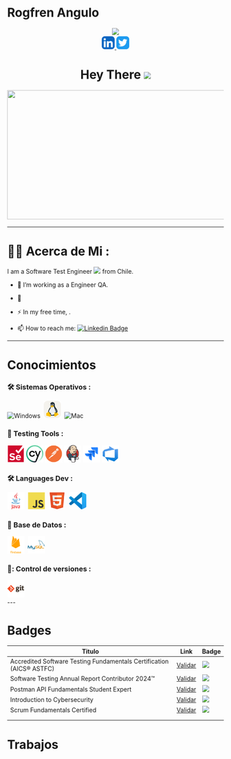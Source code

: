# Rogfren Angulo


<div id="header" align="center">
     <img src="https://tenor.com/es/view/test-light-different-colors-animated-text-neon-gif-17511612.gif" width="400"/>
  <div id="badges">
    <a href="https://www.linkedin.com/in/rogfren-angulo/">
      <img src="https://github.com/tandpfun/skill-icons/blob/main/icons/LinkedIn.svg" width="30px"/>
    </a>
    <a href="https://twitter.com/rogfrena">
      <img src="https://github.com/tandpfun/skill-icons/blob/main/icons/Twitter.svg" width="30px"/>
    </a>
  </div>
  
  <h1>
  Hey There
  <img src="https://media.giphy.com/media/hvRJCLFzcasrR4ia7z/giphy.gif" width="30px"/>
  </h1>
</div>
<div align="center">
  <img src="https://media0.giphy.com/media/v1.Y2lkPTc5MGI3NjExZzc4bDhwOHBzbDZuaXVuMjB2YWdpaDZqbnU0YzNqZGtncmVvMTYyeiZlcD12MV9pbnRlcm5hbF9naWZfYnlfaWQmY3Q9Zw/YyKPbc5OOTSQE/giphy.gif" width="600" height="300"/>
</div>

---
# :man_technologist: Acerca de Mi :
I am a Software Test Engineer <img src="https://media.giphy.com/media/WUlplcMpOCEmTGBtBW/giphy.gif" width="30"> from Chile.
- :telescope: I’m working as a Engineer QA.

- :seedling:

- :zap: In my free time, .

- :mailbox: How to reach me: [![Linkedin Badge](https://img.shields.io/badge/LinkedIn-blue?style=for-the-badge&logo=linkedin&logoColor=white)](https://www.linkedin.com/in/rogfren-angulo)

---
# Conocimientos
### :hammer_and_wrench: Sistemas Operativos :
<div>
     <img src="https://user-images.githubusercontent.com/25181517/186884150-05e9ff6d-340e-4802-9533-2c3f02363ee3.png" title="Windows" alt="Windows" width="40" height="40"/>&nbsp;
     <img src="https://github.com/tandpfun/skill-icons/blob/main/icons/Linux-Light.svg" title="linux" alt="linux" width="40" height="40"/>&nbsp;
    <img src="https://github.com/tandpfun/skill-icons/blob/main/icons/Apple-Dark.svg" title="Mac" alt="Mac" width="40" height="40"/>&nbsp;
</div>

### 🐞 Testing Tools :
<div>
  <img src="https://github.com/devicons/devicon/blob/master/icons/selenium/selenium-original.svg" title="Selenium" **alt="Selenium" width="40" height="40"/>
  <img src="https://github.com/devicons/devicon/blob/master/icons/cypressio/cypressio-original.svg" title="CypressIO" **alt="CypressIO" width="40" height="40"/>
  <img src="https://github.com/devicons/devicon/blob/master/icons/postman/postman-original.svg" title="Postman" **alt="Postman" width="40" height="40"/>
  <img src="https://github.com/devicons/devicon/blob/master/icons/jenkins/jenkins-original.svg" title="Jenkins" **alt="Jenkins" width="40" height="40"/>
  <img src="https://github.com/devicons/devicon/blob/master/icons/jira/jira-original.svg" title="Jira" **alt="Jira" width="40" height="40"/>
  <img src="https://github.com/devicons/devicon/blob/master/icons/azuredevops/azuredevops-original.svg" title="Azure DevOps" **alt="Azure DevOps" width="40" height="40"/>
</div>

### :hammer_and_wrench: Languages Dev :
<div>
  <img src="https://github.com/devicons/devicon/blob/master/icons/java/java-original-wordmark.svg" title="Java" alt="Java" width="40" height="40"/>&nbsp;
  <img src="https://github.com/devicons/devicon/blob/master/icons/javascript/javascript-original.svg" title="JavaScript" alt="JavaScript" width="40" height="40"/>&nbsp;
  <img src="https://github.com/devicons/devicon/blob/master/icons/html5/html5-original.svg" title="HTML5" alt="HTML" width="40" height="40"/>&nbsp;
 <img src="https://github.com/devicons/devicon/blob/master/icons/vscode/vscode-original.svg" title="VsCode" **alt="Vscode" width="40" height="40"/>
 </div>

### :floppy_disk: Base de Datos :
<div>
  <img src="https://github.com/devicons/devicon/blob/master/icons/firebase/firebase-plain-wordmark.svg" title="Firebase" alt="Firebase" width="40" height="40"/>&nbsp;
  <img src="https://github.com/devicons/devicon/blob/master/icons/mysql/mysql-original-wordmark.svg" title="MySQL"  alt="MySQL" width="40" height="40"/>&nbsp;
</div>

### 🌵: Control de versiones :
<div>
   <img src="https://github.com/devicons/devicon/blob/master/icons/git/git-original-wordmark.svg" title="Git" **alt="Git" width="40" height="40"/>  
</div>
---

# Badges
| Titulo|Link|Badge |
|-------|-------|------|
|Accredited Software Testing Fundamentals Certification (AICS® ASTFC)|[Validar](https://badgr.com/backpack/badges/65d2167c6403b03e3d5ef278)|<img src="https://lh3.googleusercontent.com/HTRoguDXQHk6i_OLItPV3fFERsV2dGjRVqbK0Eyqx0-H-6rOIhYsOdGsBIQSn3gaohMDhA=s85">| 
|Software Testing Annual Report Contributor 2024™|[Validar](https://badgr.com/backpack/badges/65a01e0df877db2c5fcdd2ae)|<img src="https://lh3.googleusercontent.com/kkpDrTC6pX9_3gR_KTnnqP-3GeupXVwbqBG080o8rZ8gJeMBaZUafjJOqCVReQ68s8LN=s85">|
|Postman API Fundamentals Student Expert|[Validar](https://badgr.com/public/assertions/dKkFYaAtScGQfx2Ai5SG1w)|<img src="https://lh3.googleusercontent.com/siFPUVs2Un-YmtW3JckIdn1cjsc9Z5V2QruNayUobHXIR8OVXuz4EaxL5A14JnsRQ4qjDhY=s85">|
|Introduction to Cybersecurity|[Validar](https://www.credly.com/badges/75581e8d-681c-48fa-9cb8-d0c311dac4ce?source=linked_in_profile)|<img src="https://lh3.googleusercontent.com/w19tMQkp0M_ixaz5py603z8GkwGJRTZ3TB53d5dFs1wEAHmIKI1iJTCGIjpK9YCnQ6Xu=s85">|
|Scrum Fundamentals Certified|[Validar](https://c46e136a583f7e334124-ac22991740ab4ff17e21daf2ed577041.ssl.cf1.rackcdn.com/Certificate/ScrumFundamentalsCertified-RogfrenAnguloQuintero-834815.pdf)|<img src="https://lh3.googleusercontent.com/2Cmdtm4i7vMEM2CBawx1r88Pn6nuBuinUq2OL-BqrhXpRxUKWbyXk31S_mjPEw2Xnd3pSSo=s85">|
||||
||||


# Trabajos

